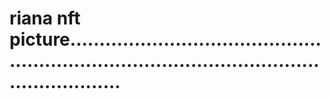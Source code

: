 # riana nft picture...................................................................................................................
